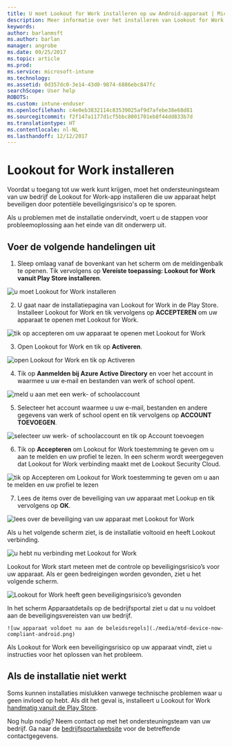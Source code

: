 ```yaml
---
title: U moet Lookout for Work installeren op uw Android-apparaat | Microsoft Docs
description: Meer informatie over het installeren van Lookout for Work voor Android.
keywords: 
author: barlanmsft
ms.author: barlan
manager: angrobe
ms.date: 09/25/2017
ms.topic: article
ms.prod: 
ms.service: microsoft-intune
ms.technology: 
ms.assetid: 0d357dc0-3e14-43d0-9874-6886ebc847fc
searchScope: User help
ROBOTS: 
ms.custom: intune-enduser
ms.openlocfilehash: c4e0eb3832114c83539025af9d7afebe38e68d81
ms.sourcegitcommit: f2f147a1177d1cf5bbc8001701eb8f44dd833b7d
ms.translationtype: HT
ms.contentlocale: nl-NL
ms.lasthandoff: 12/12/2017
---
```

# <a name="install-lookout-for-work"></a>Lookout for Work installeren

Voordat u toegang tot uw werk kunt krijgen, moet het ondersteuningsteam van uw bedrijf de Lookout for Work-app installeren die uw apparaat helpt beveiligen door potentiële beveiligingsrisico's op te sporen.

Als u problemen met de installatie ondervindt, voert u de stappen voor probleemoplossing aan het einde van dit onderwerp uit.

## <a name="what-you-need-to-do"></a>Voer de volgende handelingen uit

1.  Sleep omlaag vanaf de bovenkant van het scherm om de meldingenbalk te openen. Tik vervolgens op **Vereiste toepassing: Lookout for Work vanuit Play Store installeren**.

  ![u moet Lookout for Work installeren](./media/lookout-required-app-install-android.png)

2.  U gaat naar de installatiepagina van Lookout for Work in de Play Store. Installeer Lookout for Work en tik vervolgens op **ACCEPTEREN** om uw apparaat te openen met Lookout for Work.

  ![tik op accepteren om uw apparaat te openen met Lookout for Work](./media/lookout-accept-store-permissions-android.png)

3. Open Lookout for Work en tik op **Activeren**.

  ![open Lookout for Work en tik op Activeren](./media/lookout-activate-button-android.png)

4. Tik op **Aanmelden bij Azure Active Directory** en voer het account in waarmee u uw e‑mail en bestanden van werk of school opent.

  ![meld u aan met een werk- of schoolaccount](./media/lookout-sign-in-azure-android.png)

5. Selecteer het account waarmee u uw e-mail, bestanden en andere gegevens van werk of school opent en tik vervolgens op **ACCOUNT TOEVOEGEN**.

  ![selecteer uw werk- of schoolaccount en tik op Account toevoegen](./media/lookout-pick-account-android.png)

6. Tik op **Accepteren** om Lookout for Work toestemming te geven om u aan te melden en uw profiel te lezen. In een scherm wordt weergegeven dat Lookout for Work verbinding maakt met de Lookout Security Cloud.

  ![tik op Accepteren om Lookout for Work toestemming te geven om u aan te melden en uw profiel te lezen](./media/lookout-needs-permission-to-view-profile-android.png)

7. Lees de items over de beveiliging van uw apparaat met Lookup en tik vervolgens op **OK**.

  ![lees over de beveiliging van uw apparaat met Lookout for Work](./media/lookout-how-it-protects-your-device-android.png)

  Als u het volgende scherm ziet, is de installatie voltooid en heeft Lookout verbinding.

  ![u hebt nu verbinding met Lookout for Work](./media/lookout-you-are-now-connected-android.png)

  Lookout for Work start meteen met de controle op beveiligingsrisico’s voor uw apparaat. Als er geen bedreigingen worden gevonden, ziet u het volgende scherm.

  ![Lookout for Work heeft geen beveiligingsrisico’s gevonden](./media/lookout-scan-no-threats-found-android.png)

  In het scherm Apparaatdetails op de bedrijfsportal ziet u dat u nu voldoet aan de beveiligingsvereisten van uw bedrijf.

    ![uw apparaat voldoet nu aan de beleidsregels](./media/mtd-device-now-compliant-android.png)

  Als Lookout for Work een beveiligingsrisico op uw apparaat vindt, ziet u instructies voor het oplossen van het probleem.

## <a name="if-the-installation-doesnt-work"></a>Als de installatie niet werkt

Soms kunnen installaties mislukken vanwege technische problemen waar u geen invloed op hebt. Als dit het geval is, installeert u Lookout for Work [handmatig vanuit de Play Store](https://play.google.com/store/apps/details?id=com.lookout.enterprise).


Nog hulp nodig? Neem contact op met het ondersteuningsteam van uw bedrijf. Ga naar de [bedrijfsportalwebsite](https://portal.manage.microsoft.com#HelpDeskDialog) voor de betreffende contactgegevens.

